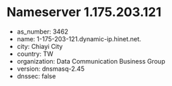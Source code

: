 # Nameserver 1.175.203.121

* as_number: 3462
* name: 1-175-203-121.dynamic-ip.hinet.net.
* city: Chiayi City
* country: TW
* organization: Data Communication Business Group
* version: dnsmasq-2.45
* dnssec: false
